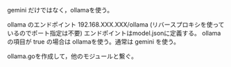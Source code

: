 gemini だけではなく，ollamaを使う。

ollama のエンドポイント 192.168.XXX.XXX/ollama (リバースプロキシを使っているのでポート指定は不要)
エンドポイントはmodel.jsonに定義する。
ollama の項目が true の場合は ollamaを使う。通常は gemini を使う。

ollama.goを作成して，他のモジュールと繋ぐ。
